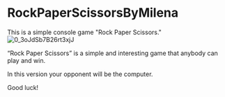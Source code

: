 # RockPaperScissorsByMilena
This is a simple console game "Rock Paper Scissors."![0_3oJdSb7B26rt3xjJ](https://user-images.githubusercontent.com/114066947/192094093-802f20e7-0367-4090-a832-3583ec72ec4e.png)

“Rock Paper Scissors” is a simple and interesting game that anybody can play and win. 

In this version your opponent will be the computer.

Good luck!

